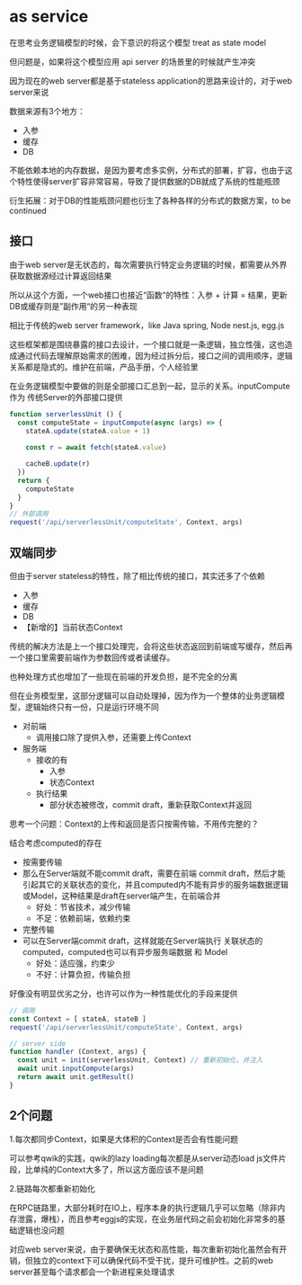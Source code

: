 # as service

在思考业务逻辑模型的时候，会下意识的将这个模型 treat as state model

但问题是，如果将这个模型应用 api server 的场景里的时候就产生冲突

因为现在的web server都是基于stateless application的思路来设计的，对于web server来说

数据来源有3个地方：
- 入参
- 缓存
- DB

不能依赖本地的内存数据，是因为要考虑多实例，分布式的部署，扩容，也由于这个特性使得server扩容非常容易，导致了提供数据的DB就成了系统的性能瓶颈

衍生拓展：对于DB的性能瓶颈问题也衍生了各种各样的分布式的数据方案，to be continued

## 接口

由于web server是无状态的，每次需要执行特定业务逻辑的时候，都需要从外界获取数据源经过计算返回结果

所以从这个方面，一个web接口也接近“函数“的特性：入参 + 计算 = 结果，更新DB或缓存则是”副作用“的另一种表现

相比于传统的web server framework，like Java spring, Node nest.js, egg.js

这些框架都是围绕暴露的接口去设计，一个接口就是一条逻辑，独立性强，这也造成通过代码去理解原始需求的困难，因为经过拆分后，接口之间的调用顺序，逻辑关系都是隐式的。维护在前端，产品手册，个人经验里

在业务逻辑模型中要做的则是全部接口汇总到一起，显示的关系。inputCompute作为 传统Server的外部接口提供

```javascript
function serverlessUnit () {
  const computeState = inputCompute(async (args) => {
    stateA.update(stateA.value + 1)
    
    const r = await fetch(stateA.value)

    cacheB.update(r)
  })
  return {
    computeState
  }
}
// 外部调用
request('/api/serverlessUnit/computeState', Context, args)
```

## 双端同步

但由于server stateless的特性，除了相比传统的接口，其实还多了个依赖
- 入参
- 缓存
- DB
- 【新增的】当前状态Context

传统的解决方法是上一个接口处理完，会将这些状态返回到前端或写缓存，然后再一个接口里需要前端作为参数回传或者读缓存。

也种处理方式也增加了一些现在前端的开发负担，是不完全的分离

但在业务模型里，这部分逻辑可以自动处理掉，因为作为一个整体的业务逻辑模型，逻辑始终只有一份，只是运行环境不同

- 对前端
  - 调用接口除了提供入参，还需要上传Context
- 服务端
  - 接收的有
    - 入参
    - 状态Context
  - 执行结果
    - 部分状态被修改，commit draft，重新获取Context并返回

思考一个问题：Context的上传和返回是否只按需传输，不用传完整的？

结合考虑computed的存在

- 按需要传输
 - 那么在Server端就不能commit draft，需要在前端 commit draft，然后才能引起其它的关联状态的变化，并且computed内不能有异步的服务端数据逻辑或Model，这种结果是draft在server端产生，在前端合并
   - 好处：节省技术，减少传输
   - 不足：依赖前端，依赖约束
- 完整传输
 - 可以在Server端commit draft，这样就能在Server端执行 关联状态的computed，computed也可以有异步服务端数据 和 Model
   - 好处：适应强，约束少
   - 不好：计算负担，传输负担

好像没有明显优劣之分，也许可以作为一种性能优化的手段来提供

```javascript
// 调用
const Context = [ stateA, stateB ]
request('/api/serverlessUnit/computeState', Context, args)

// server side
function handler (Context, args) {
  const unit = init(serverlessUnit, Context) // 重新初始化，并注入
  await unit.inputCompute(args)
  return await unit.getResult()
}

```

## 2个问题
1.每次都同步Context，如果是大体积的Context是否会有性能问题

可以参考qwik的实践，qwik的lazy loading每次都是从server动态load js文件片段，比单纯的Context大多了，所以这方面应该不是问题

2.链路每次都重新初始化

在RPC链路里，大部分耗时在IO上，程序本身的执行逻辑几乎可以忽略（除非内存泄露，爆栈），而且参考eggjs的实现，在业务层代码之前会初始化非常多的基础逻辑也没问题

对应web server来说，由于要确保无状态和高性能，每次重新初始化虽然会有开销，但独立的context下可以确保代码不受干扰，提升可维护性。之前的web server甚至每个请求都会一个新进程来处理请求